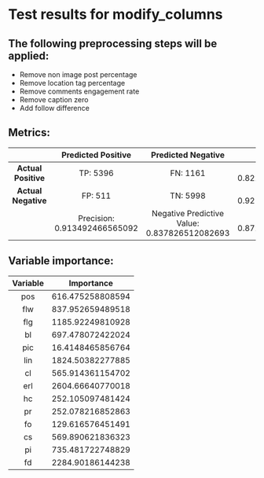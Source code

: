 # Test results for  modify_columns 


 ## The following preprocessing steps will be applied: 
  - Remove non image post percentage 
 - Remove location tag percentage 
 - Remove comments engagement rate 
 - Remove caption zero 
 - Add follow difference 


 ## Metrics:
 | | **Predicted Positive**| **Predicted Negative** | |
 |:--:|:--:|:--:|:--:|
 | **Actual Positive** | TP:  5396  | FN:  1161  | Sensitivity:  0.822937318895837  |
 | **Actual Negative** | FP:  511  | TN:  5998  | Specificity:  0.921493316945767  |
 | | Precision:  0.913492466565092  | Negative Predictive Value:  0.837826512082693  | **Accuracy**:  0.872034287463646  |


 ## Variable importance:
 | Variable | Importance |
 |:--:|:--:|
 |  pos  |  616.475258808594  |
 |  flw  |  837.952659489518  |
 |  flg  |  1185.92249810928  |
 |  bl  |  697.478072422024  |
 |  pic  |  16.4148465856764  |
 |  lin  |  1824.50382277885  |
 |  cl  |  565.914361154702  |
 |  erl  |  2604.66640770018  |
 |  hc  |  252.105097481424  |
 |  pr  |  252.078216852863  |
 |  fo  |  129.616576451491  |
 |  cs  |  569.890621836323  |
 |  pi  |  735.481722748829  |
 |  fd  |  2284.90186144238  |

